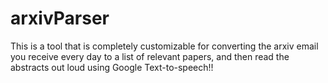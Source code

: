 # arxivParser
This is a tool that is completely customizable for converting the arxiv email you receive every day to a list of relevant papers, and then read the abstracts out loud using Google Text-to-speech!!
